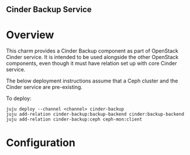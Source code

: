 Cinder Backup Service
-------------------------------

Overview
========

This charm provides a Cinder Backup component as part of OpenStack Cinder service.
It is intended to be used alongside the other OpenStack components, even though it must
have relation set up with core Cinder service.

The below deployment instructions assume that a Ceph cluster and the Cinder
service are pre-existing.

To deploy:

    juju deploy --channel <channel> cinder-backup
    juju add-relation cinder-backup:backup-backend cinder:backup-backend
    juju add-relation cinder-backup:ceph ceph-mon:client

Configuration
=============

